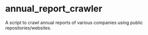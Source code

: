 # annual_report_crawler
A script to crawl annual reports of various companies using public repositories/websites.
